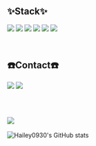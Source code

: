 <p>
    <h2>✨Stack✨</h2>
</p>

<p display="inline-block">
    <img src="https://img.shields.io/badge/HTML-E34F26?style=for-the-badge&logo=HTML5&logoColor=white">
    <img src="https://img.shields.io/badge/CSS-1572B6?style=for-the-badge&logo=CSS3&logoColor=white">
    <img src="https://img.shields.io/badge/JavaScript-F7DF1E?style=for-the-badge&logo=JavaScript&logoColor=white"> 
     <img src="https://img.shields.io/badge/TypeScript-3178C6?style=for-the-badge&logo=TypeScript&logoColor=white">
   <img src="https://img.shields.io/badge/React-61DAFB?style=for-the-badge&logo=React&logoColor=white"> 
    <img src="https://img.shields.io/badge/Next.js-000000?style=for-the-badge&logo=Next.js&logoColor=white">
</p><br>

<p>
    <h2>☎️Contact☎️</h2>
</p>

<p display="inline-block">
<a href="https://velog.io/@hyerin0930"><img src="https://img.shields.io/badge/My tech blog-A9BCF5?style=flat-square&logo=GitHub Sponsors&logoColor=white&link=https://velog.io/@hyerin0930"/></a>
<a href="mailto:hyerin0930@gmail.com"><img src="https://img.shields.io/badge/Gmail-D0A9F5?style=flat-square&logo=Gmail&logoColor=white&link=mailto:hyerin0930@gmail.com"/></a>
</p>

<br><br>

<a href="https://hits.seeyoufarm.com"><img src="https://hits.seeyoufarm.com/api/count/incr/badge.svg?url=https://github.com/Hailey0930&count_bg=%23BA7CD7&title_bg=%23D8A2E3&icon=smugmug.svg&icon_color=%23E7E7E7&title=&edge_flat=false"/></a><br><br>
![Hailey0930's GitHub stats](https://github-readme-stats.vercel.app/api?username=Hailey0930&show_icons=true&theme=tokyonight) 
